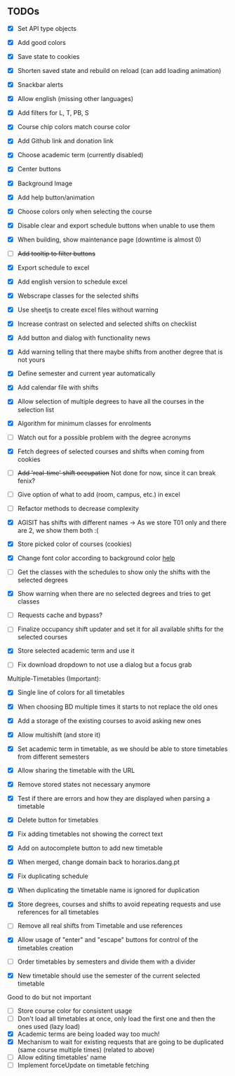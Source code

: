 ## TODOs

- [x] Set API type objects
- [x] Add good colors
- [X] Save state to cookies
- [X] Shorten saved state and rebuild on reload (can add loading animation)
- [X] Snackbar alerts
- [X] Allow english (missing other languages)
- [X] Add filters for L, T, PB, S
- [X] Course chip colors match course color
- [X] Add Github link and donation link
- [X] Choose academic term (currently disabled)
- [X] Center buttons
- [X] Background Image
- [X] Add help button/animation
- [x] Choose colors only when selecting the course
- [X] Disable clear and export schedule buttons when unable to use them
- [X] When building, show maintenance page (downtime is almost 0)
- [ ] ~~Add tooltip to filter buttons~~
- [X] Export schedule to excel
- [X] Add english version to schedule excel
- [X] Webscrape classes for the selected shifts
- [X] Use sheetjs to create excel files without warning
- [X] Increase contrast on selected and selected shifts on checklist
- [X] Add button and dialog with functionality news
- [X] Add warning telling that there maybe shifts from another degree that is not yours
- [X] Define semester and current year automatically
- [X] Add calendar file with shifts
- [X] Allow selection of multiple degrees to have all the courses in the selection list
- [X] Algorithm for minimum classes for enrolments
- [ ] Watch out for a possible problem with the degree acronyms
- [X] Fetch degrees of selected courses and shifts when coming from cookies
- [ ] ~~Add 'real-time' shift occupation~~ Not done for now, since it can break fenix?
- [ ] Give option of what to add (room, campus, etc.) in excel
- [ ] Refactor methods to decrease complexity
- [X] AGISIT has shifts with different names -> As we store T01 only and there are 2, we show them both :(
- [X] Store picked color of courses (cookies)
- [X] Change font color according to background color [help](https://stackoverflow.com/questions/3942878/how-to-decide-font-color-in-white-or-black-depending-on-background-color)
- [ ] Get the classes with the schedules to show only the shifts with the selected degrees
- [X] Show warning when there are no selected degrees and tries to get classes
- [ ] Requests cache and bypass?
- [ ] Finalize occupancy shift updater and set it for all available shifts for the selected courses
- [X] Store selected academic term and use it
- [ ] Fix download dropdown to not use a dialog but a focus grab


Multiple-Timetables (Important):
- [X] Single line of colors for all timetables
- [X] When choosing BD multiple times it starts to not replace the old ones
- [X] Add a storage of the existing courses to avoid asking new ones
- [X] Allow multishift (and store it)
- [X] Set academic term in timetable, as we should be able to store timetables from different semesters
- [X] Allow sharing the timetable with the URL
- [X] Remove stored states not necessary anymore
- [X] Test if there are errors and how they are displayed when parsing a timetable
- [X] Delete button for timetables
- [X] Fix adding timetables not showing the correct text
- [X] Add on autocomplete button to add new timetable
- [X] When merged, change domain back to horarios.dang.pt
- [X] Fix duplicating schedule
- [X] When duplicating the timetable name is ignored for duplication
- [X] Store degrees, courses and shifts to avoid repeating requests and use references for all timetables
- [ ] Remove all real shifts from Timetable and use references
- [X] Allow usage of "enter" and "escape" buttons for control of the timetables creation
- [ ] Order timetables by semesters and divide them with a divider
- [X] New timetable should use the semester of the current selected timetable


Good to do but not important
- [ ] Store course color for consistent usage
- [ ] Don't load all timetables at once, only load the first one and then the ones used (lazy load)
- [X] Academic terms are being loaded way too much!
- [X] Mechanism to wait for existing requests that are going to be duplicated (same course multiple times) (related to above)
- [ ] Allow editing timetables' name
- [ ] Implement forceUpdate on timetable fetching